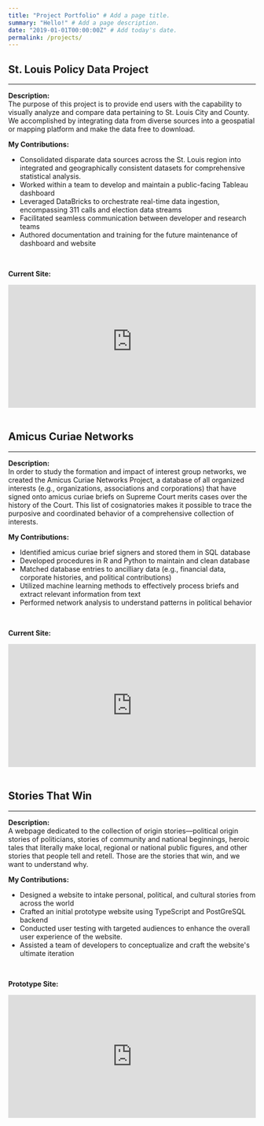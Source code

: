 ```yaml
---
title: "Project Portfolio" # Add a page title.
summary: "Hello!" # Add a page description.
date: "2019-01-01T00:00:00Z" # Add today's date.
permalink: /projects/
---
```



## **St. Louis Policy Data Project**  
---
  **Description:**   
    The purpose of this project is to provide end users with the capability to visually analyze and compare data pertaining to St. Louis City and County. We accomplished by integrating data from diverse sources into a geospatial or mapping platform and make the data free to download.  

**My Contributions:**
* Consolidated disparate data sources across the St. Louis region into integrated and geographically consistent datasets for comprehensive statistical analysis.
* Worked within a team to develop and maintain a public-facing Tableau dashboard
* Leveraged DataBricks to orchestrate real-time data ingestion, encompassing 311 calls and election data streams
* Facilitated seamless communication between developer and research teams
* Authored documentation and training for the future maintenance of dashboard and website
<br/>

**Current Site:**   
<div class="iframe-wrapper">
    <iframe src="https://stlouisdemographics.web.app/" frameborder="0"></iframe>
    <a href="https://stlouisdemographics.web.app/" target="_blank" class="iframe-overlay"></a>
</div>  



<br/>
 
## **Amicus Curiae Networks**
---
**Description:**  
    In order to study the formation and impact of interest group networks, we created the Amicus Curiae Networks Project, a database of all organized interests (e.g., organizations, associations and corporations) that have signed onto amicus curiae briefs on Supreme Court merits cases over the history of the Court. This list of cosignatories makes it possible to trace the purposive and coordinated behavior of a comprehensive collection of interests.  

**My Contributions:**
  * Identified amicus curiae brief signers and stored them in SQL database
  * Developed procedures in R and Python to maintain and clean database      
  * Matched database entries to ancilliary data (e.g., financial data, corporate histories, and political contributions)     
  * Utilized machine learning methods to effectively process briefs and extract relevant information from text     
  * Performed network analysis to understand patterns in political behavior      
<br/>

**Current Site:**  
<div class="iframe-wrapper">
    <iframe src="https://amicinetworks.com/index.html" frameborder="0"></iframe>
    <a href="https://amicinetworks.com/index.html" target="_blank" class="iframe-overlay"></a>
</div>  


<br/>
 
## **Stories That Win**  
---
 **Description:**  
    A webpage dedicated to the collection of origin stories—political origin stories of politicians, stories of community and national beginnings, heroic tales that literally make local, regional or national public figures, and other stories that people tell and retell. Those are the stories that win, and we want to understand why.  

**My Contributions:**
* Designed a website to intake personal, political, and cultural stories from across the world
* Crafted an initial prototype website using TypeScript and PostGreSQL backend
* Conducted user testing with targeted audiences to enhance the overall user experience of the website.
* Assisted a team of developers to conceptualize and craft the website's ultimate iteration
<br/>

**Prototype Site:**   
<div class="iframe-wrapper">
    <iframe src="https://www.storiesthatwin.org/" frameborder="0"></iframe>
    <a href="https://www.storiesthatwin.org/" target="_blank" class="iframe-overlay"></a>
</div> 

 

<br/>


<style>
.iframe-wrapper {
    position: relative;
    width: 100%;
    height: 250px;
}

iframe {
    width: 100%;
    height: 250px;
    border: none;
}

.iframe-overlay {
    position: absolute;
    top: 0;
    left: 0;
    width: 100%;
    height: 100%;
    background: transparent;  /* This makes the link transparent */
    z-index: 10;  /* This ensures the link is above the iframe */
}

</style>
